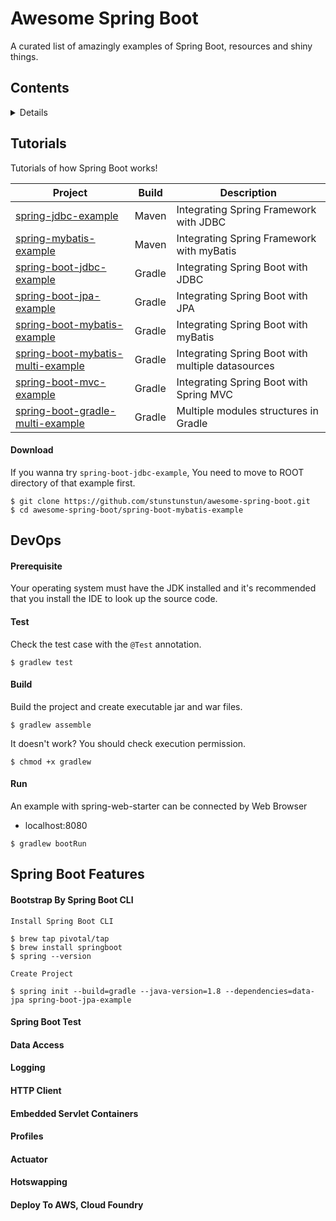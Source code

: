 # Awesome Spring Boot

A curated list of amazingly examples of Spring Boot, resources and shiny things.


## Contents

<details>
<!-- toc -->

- [Tutorials](#tutorials)
- [DevOps](#devops)
  - [Prerequisite](#prerequisite)
  - [Test](#test)
  - [Build](#build)
  - [Run](#run)
- [Spring Boot Features](#spring-boot-features)

<!-- tocstop -->
</details>

## Tutorials

Tutorials of how Spring Boot works!

Project | Build | Description |
---|---|----
[spring-jdbc-example](https://github.com/stunstunstun/awesome-spring-boot/tree/master/spring-jdbc-example) | Maven | Integrating Spring Framework with JDBC
[spring-mybatis-example](https://github.com/stunstunstun/awesome-spring-boot/tree/master/spring-mybatis-example) | Maven | Integrating Spring Framework with myBatis
[spring-boot-jdbc-example](https://github.com/stunstunstun/awesome-spring-boot/tree/master/spring-boot-jdbc-example) | Gradle | Integrating Spring Boot with JDBC
[spring-boot-jpa-example](https://github.com/stunstunstun/awesome-spring-boot/tree/master/spring-boot-jpa-example) | Gradle | Integrating Spring Boot with JPA
[spring-boot-mybatis-example](https://github.com/stunstunstun/awesome-spring-boot/tree/master/spring-boot-mybatis-example)| Gradle | Integrating Spring Boot with myBatis
[spring-boot-mybatis-multi-example](https://github.com/stunstunstun/awesome-spring-boot/tree/master/spring-boot-mybatis-multi-example) | Gradle | Integrating Spring Boot with multiple datasources
[spring-boot-mvc-example](https://github.com/stunstunstun/awesome-spring-boot/tree/master/spring-boot-mvc-example) | Gradle | Integrating Spring Boot with Spring MVC
[spring-boot-gradle-multi-example](https://github.com/stunstunstun/awesome-spring-boot/tree/master/spring-jdbc-example) | Gradle | Multiple modules structures in Gradle

#### Download

If you wanna try `spring-boot-jdbc-example`, You need to move to ROOT directory of that example first.

```
$ git clone https://github.com/stunstunstun/awesome-spring-boot.git
$ cd awesome-spring-boot/spring-boot-mybatis-example
```

## DevOps

#### Prerequisite

Your operating system must have the JDK installed and it's recommended that you install the IDE to look up the source code.

#### Test

Check the test case with the `@Test` annotation.

```
$ gradlew test 
```

#### Build

Build the project and create executable jar and war files.

```
$ gradlew assemble 
```

It doesn't work? You should check execution permission.

```
$ chmod +x gradlew
```

#### Run

An example with spring-web-starter can be connected by Web Browser

- localhost:8080

```
$ gradlew bootRun
```

## Spring Boot Features

#### Bootstrap By Spring Boot CLI

`Install Spring Boot CLI`
```
$ brew tap pivotal/tap
$ brew install springboot
$ spring --version
```

`Create Project`
```
$ spring init --build=gradle --java-version=1.8 --dependencies=data-jpa spring-boot-jpa-example
```

#### Spring Boot Test

#### Data Access

#### Logging

#### HTTP Client

#### Embedded Servlet Containers

#### Profiles

#### Actuator

#### Hotswapping

#### Deploy To AWS, Cloud Foundry
